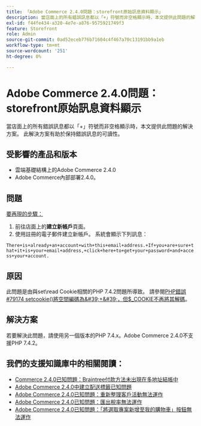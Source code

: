 ```yaml
---
title: 「Adobe Commerce 2.4.0問題：storefront原始訊息資料顯示」
description: 當店面上的所有錯誤訊息都以「+」符號而非空格顯示時，本文提供此問題的解決方案。 此解決方案有助於保持錯誤訊息的可讀性。
exl-id: f44fe434-a320-4e7e-a876-9575921749f3
feature: Storefront
role: Admin
source-git-commit: 0ad52eceb776b71604c4f467a70c13191bb9a1eb
workflow-type: tm+mt
source-wordcount: '251'
ht-degree: 0%

---
```


# Adobe Commerce 2.4.0問題： storefront原始訊息資料顯示

當店面上的所有錯誤訊息都以「+」符號而非空格顯示時，本文提供此問題的解決方案。 此解決方案有助於保持錯誤訊息的可讀性。

## 受影響的產品和版本

* 雲端基礎結構上的Adobe Commerce 2.4.0
* Adobe Commerce內部部署2.4.0。

## 問題

<u>要再現的步驟：</u>

1. 前往店面上的&#x200B;**建立新帳戶**&#x200B;頁面。
1. 使用註冊的電子郵件建立新帳戶。 系統會顯示下列訊息：

`There+is+already+an+account+with+this+email+address.+If+you+are+sure+that+it+is+your+email+address,+click+here+to+get+your+password+and+access+your+account.`

## 原因

此問題是由與set\\read Cookie相關的PHP 7.4.2問題所導致。 請參閱[PHP錯誤\#79174 setcookie()將空間編碼為\&#39;+\&#39;，但$\_COOKIE不再將其解碼](https://bugs.php.net/bug.php?id=79174)。

## 解決方案

若要解決此問題，請使用另一個版本的PHP 7.4.x。Adobe Commerce 2.4.0不支援PHP 7.4.2。

## 我們的支援知識庫中的相關閱讀：

* [Commerce 2.4.0已知問題：Braintree付款方法未出現在多地址結帳中](/help/troubleshooting/payments/magento-2-4-0-braintree-not-in-multiple-addresses-checkout.md)
* [Adobe Commerce 2.4.0中建立配送標籤已知問題](/help/troubleshooting/known-issues-patches-attached/shipping-labels-creation-known-issue-in-magento-2-4-0.md)
* [Adobe Commerce 2.4.0已知問題：重新整理客戶活動無法運作](/help/troubleshooting/miscellaneous/magento-2-4-0-refresh-on-customer-activities-does-not-work.md)
* [Adobe Commerce 2.4.0已知問題：匯出稅率無法運作](/help/troubleshooting/miscellaneous/magento-2-4-0-known-issue-export-tax-rates-does-not-work.md)
* [Adobe Commerce 2.4.0已知問題：「將選取專案新增至我的購物車」按鈕無法運作](/help/troubleshooting/miscellaneous/magento-2-4-0-add-selections-to-my-cart-does-not-work.md)
